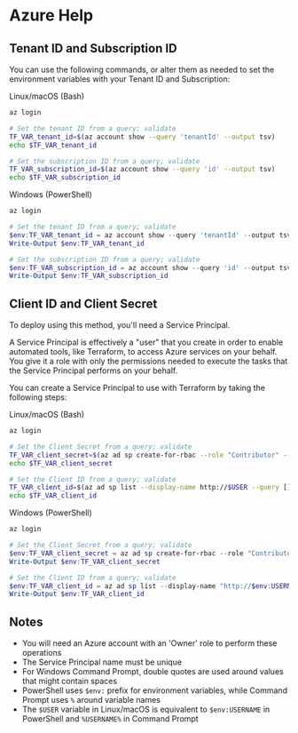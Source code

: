 # Azure Help

## Tenant ID and Subscription ID

You can use the following commands, or alter them as needed to set the environment variables with your Tenant ID and Subscription:

Linux/macOS (Bash)

```bash
az login

# Set the tenant ID from a query; validate
TF_VAR_tenant_id=$(az account show --query 'tenantId' --output tsv)
echo $TF_VAR_tenant_id

# Set the subscription ID from a query; validate
TF_VAR_subscription_id=$(az account show --query 'id' --output tsv)
echo $TF_VAR_subscription_id
```

Windows (PowerShell)

```powershell
az login

# Set the tenant ID from a query; validate
$env:TF_VAR_tenant_id = az account show --query 'tenantId' --output tsv
Write-Output $env:TF_VAR_tenant_id

# Set the subscription ID from a query; validate
$env:TF_VAR_subscription_id = az account show --query 'id' --output tsv
Write-Output $env:TF_VAR_subscription_id
```

## Client ID and Client Secret

To deploy using this method, you'll need a Service Principal.

A Service Principal is effectively a "user" that you create in order to enable automated tools, like Terraform, to access Azure services on your behalf. You give it a role with only the permissions needed to execute the tasks that the Service Principal performs on your behalf.

You can create a Service Principal to use with Terraform by taking the following steps:

Linux/macOS (Bash)

```bash
az login

# Set the Client Secret from a query; validate
TF_VAR_client_secret=$(az ad sp create-for-rbac --role "Contributor" --scopes="/subscriptions/$TF_VAR_subscription_id" --name http://$USER --query password --output tsv)
echo $TF_VAR_client_secret

# Set the Client ID from a query; validate
TF_VAR_client_id=$(az ad sp list --display-name http://$USER --query [].appId --output tsv)
echo $TF_VAR_client_id
```

Windows (PowerShell)

```powershell
az login

# Set the Client Secret from a query; validate
$env:TF_VAR_client_secret = az ad sp create-for-rbac --role "Contributor" --scopes="/subscriptions/$env:TF_VAR_subscription_id" --name "http://$env:USERNAME" --query password --output tsv
Write-Output $env:TF_VAR_client_secret

# Set the Client ID from a query; validate
$env:TF_VAR_client_id = az ad sp list --display-name "http://$env:USERNAME" --query [].appId --output tsv
Write-Output $env:TF_VAR_client_id
```

## Notes

- You will need an Azure account with an 'Owner' role to perform these operations
- The Service Principal name must be unique
- For Windows Command Prompt, double quotes are used around values that might contain spaces
- PowerShell uses `$env:` prefix for environment variables, while Command Prompt uses `%` around variable names
- The `$USER` variable in Linux/macOS is equivalent to `$env:USERNAME` in PowerShell and `%USERNAME%` in Command Prompt
